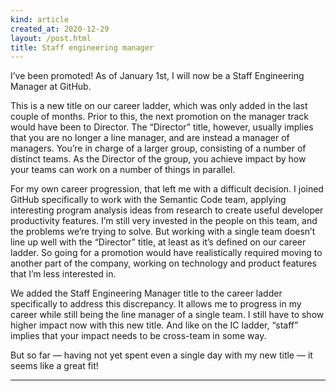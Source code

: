 ```yaml
---
kind: article
created_at: 2020-12-29
layout: /post.html
title: Staff engineering manager
---
```


I’ve been promoted!  As of January 1st, I will now be a Staff Engineering Manager at GitHub.

This is a new title on our career ladder, which was only added in the last couple of months.  Prior to this, the next promotion on the manager track would have been to Director.  The “Director” title, however, usually implies that you are no longer a line manager, and are instead a manager of managers.  You’re in charge of a larger group, consisting of a number of distinct teams.  As the Director of the group, you achieve impact by how your teams can work on a number of things in parallel.

For my own career progression, that left me with a difficult decision.  I joined GitHub specifically to work with the Semantic Code team, applying interesting program analysis ideas from research to create useful developer productivity features.  I’m still very invested in the people on this team, and the problems we’re trying to solve.  But working with a single team doesn’t line up well with the “Director” title, at least as it’s defined on our career ladder.  So going for a promotion would have realistically required moving to another part of the company, working on technology and product features that I’m less interested in.

We added the Staff Engineering Manager title to the career ladder specifically to address this discrepancy.  It allows me to progress in my career while still being the line manager of a single team.  I still have to show higher impact now with this new title.  And like on the IC ladder, “staff” implies that your impact needs to be cross-team in some way.

But so far — having not yet spent even a single day with my new title — it seems like a great fit!

<hr class="jump">
